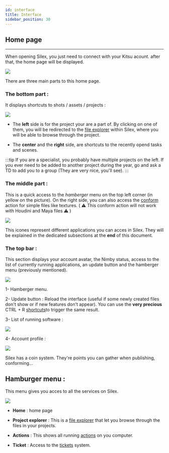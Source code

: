 ```yaml
---
id: interface
title: Interface
sidebar_position: 30
---
```


## Home page
---
When opening Silex, you just need to connect with your Kitsu acount.
after that, the home page will be displayed.

![](/img/user_guide/home_page/silex_home_page.png)

There are three main parts to this home page.

### The bottom part :

It displays shortcuts to shots / assets / projects :

![](/img/user_guide/home_page/silex_home_page_frame_bottom.png)

- The **left** side is for the project your are a part of. By clicking on one of them, you will be redirected to the [file explorer](file-explorer.md) within Silex, where you will be able to browse through the project.

- The **center** and the **right** side, are shortcuts to the recently opend tasks and scenes.

:::tip
If you are a specialist, you probably have multiple projects on the left. If you ever need to be added to another project during the year, go and ask a TD to add you to a group (They are very nice, you'll see).
:::

### The middle part :

This is a quick access to the _hamberger_ menu on the top left corner (in yellow on the picture). On the right side, you can also access the [conform](../basic-concepts/actions/actions.md) action for simple files like textures. ( ⚠️ This conform action will not work with Houdini and Maya files ⚠️ )

![](/img/user_guide/home_page/silex_home_page_frame_middle.png)

This icones represent different applications you can acces in Silex. They will be explained in the dedicated subsections at the **end** of this document.

### The top bar :

This section displays your account avatar, the Nimby status, access to the list of currently running applications, an update button and the hamberger menu (previously mentioned).

![](/img/user_guide/home_page/silex_home_page_frame_top.png)

1- Hamberger menu.

2- Update button : Reload the interface (useful if some newly created files don't show or if new features don't appear). You can use the **very precious** CTRL + R  [shortcuts](../shortcuts.md)to trigger the same result.

3- List of running software :

![](/img/user_guide/home_page/silex_home_page_running_software.png)

4- Account profile :

![](/img/user_guide/home_page/silex_home_page_profile.png)

Silex has a coin system. They're points you can gather when publishing, conforming...

## Hamburger menu :

This menu gives you acces to all the services on Silex.

![](/img/user_guide/home_page/silex_home_page_hamburger.png)

- **Home** : home page

- **Project explorer** : This is a [file explorer](file-explorer.md) that let you browse through the files in your projects.
- **Actions** : This shows all running [actions](../basic-concepts/actions/actions.md) on you computer.

- **Ticket** : Access to the [tickets](tickets.md) system.
